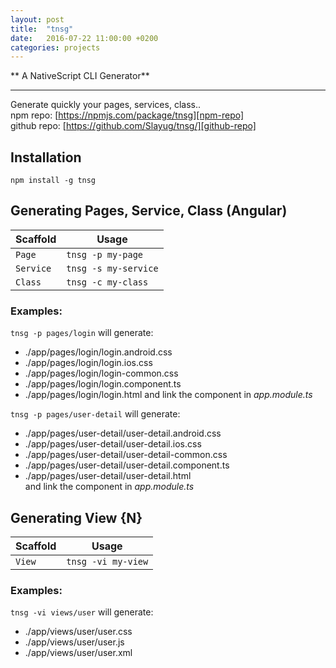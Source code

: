 ```yaml
---
layout: post
title:  "tnsg"
date:   2016-07-22 11:00:00 +0200
categories: projects
---
```

** A NativeScript CLI Generator**  

----------

Generate quickly your pages, services, class..    
npm repo: [https://npmjs.com/package/tnsg][npm-repo]    
github repo: [https://github.com/Slayug/tnsg/][github-repo]    

## Installation  
```  
npm install -g tnsg  
```

## Generating Pages, Service, Class (Angular)  

Scaffold  | Usage  
---       | ---  
`Page` | `tnsg -p my-page`  
`Service` | `tnsg -s my-service`  
`Class` | `tnsg -c my-class`  

### Examples:  
`tnsg -p pages/login` will generate:  
- ./app/pages/login/login.android.css
- ./app/pages/login/login.ios.css
- ./app/pages/login/login-common.css
- ./app/pages/login/login.component.ts
- ./app/pages/login/login.html
 and link the component in *app.module.ts*

`tnsg -p pages/user-detail` will generate:  
 - ./app/pages/user-detail/user-detail.android.css  
 - ./app/pages/user-detail/user-detail.ios.css  
 - ./app/pages/user-detail/user-detail-common.css  
 - ./app/pages/user-detail/user-detail.component.ts  
 - ./app/pages/user-detail/user-detail.html  
 and link the component in *app.module.ts*  

## Generating View {N}  

 Scaffold  | Usage  
 ---       | ---  
 `View` | `tnsg -vi my-view`  

### Examples:  
`tnsg -vi views/user` will generate:  
 - ./app/views/user/user.css  
 - ./app/views/user/user.js  
 - ./app/views/user/user.xml  

[npm-repo]: https://npmjs.com/package/tnsg
[github-repo]: https://github.com/Slayug/tnsg/
